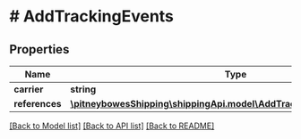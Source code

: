 # # AddTrackingEvents

## Properties

Name | Type | Description | Notes
------------ | ------------- | ------------- | -------------
**carrier** | **string** |  | [optional] 
**references** | [**\pitneybowesShipping\shippingApi.model\AddTrackingEventsReferences[]**](AddTrackingEventsReferences.md) |  | [optional] 

[[Back to Model list]](../../README.md#documentation-for-models) [[Back to API list]](../../README.md#documentation-for-api-endpoints) [[Back to README]](../../README.md)


